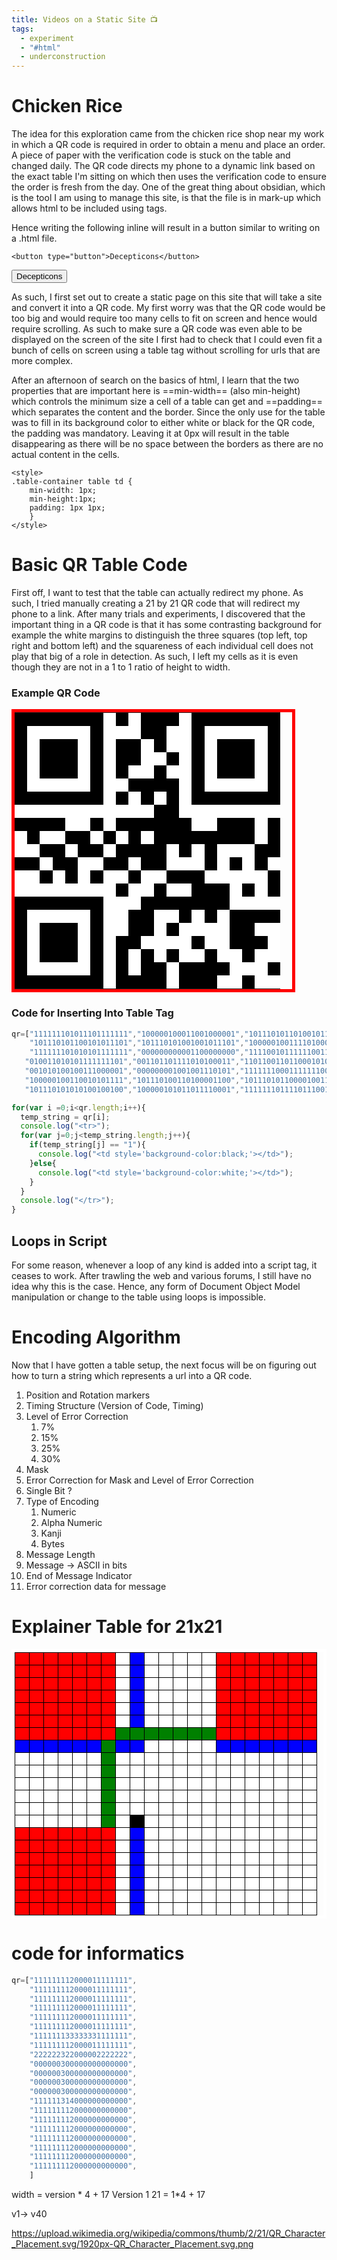 ```yaml
---
title: Videos on a Static Site 📺
tags:
  - experiment
  - "#html"
  - underconstruction
---
```

# Chicken Rice
The idea for this exploration came from the chicken rice shop near my work in which a QR code is required in order to obtain a menu and place an order. A piece of paper with the verification code is stuck on the table and changed daily. The QR code directs my phone to a dynamic link based on the exact table I'm sitting on which then uses the verification code to ensure the order is fresh from the day. One of the great thing about obsidian, which is the tool I am using to manage this site, is that the file is in mark-up which allows html to be included using tags.

Hence writing the following inline will result in a button similar to writing on a .html file.
```
<button type="button">Decepticons</button>
```
<button type="button">Decepticons</button>

As such, I first set out to create a static page on this site that will take a site and convert it into a QR code. My first worry was that the QR code would be too big and would require too many cells to fit on screen and hence would require scrolling. As such to make sure a QR code was even able to be displayed on the screen of the site I first had to check that I could even fit a bunch of cells on screen using a table tag without scrolling for urls that are more complex.

After an afternoon of search on the basics of html, I learn that the two properties that are important here is ==min-width== (also min-height) which controls the minimum size a cell of a table can get and ==padding== which separates the content and the border. Since the only use for the table was to fill in its background color to either white or black for the QR code, the padding was mandatory. Leaving it at 0px will result in the table disappearing as there will be no space between the borders as there are no actual content in the cells.

```
<style> 
.table-container table td { 
	min-width: 1px; 
	min-height:1px;
	padding: 1px 1px; 
	} 
</style>
```

# Basic QR Table Code
First off, I want to test that the table can actually redirect my phone. As such, I tried manually creating a 21 by 21 QR code that will redirect my phone to a link. After many trials and experiments, I discovered that the important thing in a QR code is that it has some contrasting background for example the white margins to distinguish the three squares (top left, top right and bottom left) and the squareness of each individual cell does not play that big of a role in detection. As such, I left my cells as it is even though they are not in a 1 to 1 ratio of height to width.

<style> 
.example-table table td { 
min-width: 1px; 
min-height:1px;
border: 0;
width:4%;
padding-top: 4%;
height: 0;
}
.example-table table tr{
border:0;
}
.example-table table{
width: 90%;
border: 5px solid; 
border-color: red;
}
</style>
### Example QR Code
<div class="example-table">
<table>  
<tr>
<td style='background-color:black;'></td>
<td style='background-color:black;'></td>
<td style='background-color:black;'></td>
<td style='background-color:black;'></td>
<td style='background-color:black;'></td>
<td style='background-color:black;'></td>
<td style='background-color:black;'></td>
<td style='background-color:white;'></td>
<td style='background-color:black;'></td>
<td style='background-color:white;'></td>
<td style='background-color:black;'></td>
<td style='background-color:black;'></td>
<td style='background-color:black;'></td>
<td style='background-color:white;'></td>
<td style='background-color:black;'></td>
<td style='background-color:black;'></td>
<td style='background-color:black;'></td>
<td style='background-color:black;'></td>
<td style='background-color:black;'></td>
<td style='background-color:black;'></td>
<td style='background-color:black;'></td>
</tr>
<tr>
<td style='background-color:black;'></td>
<td style='background-color:white;'></td>
<td style='background-color:white;'></td>
<td style='background-color:white;'></td>
<td style='background-color:white;'></td>
<td style='background-color:white;'></td>
<td style='background-color:black;'></td>
<td style='background-color:white;'></td>
<td style='background-color:white;'></td>
<td style='background-color:white;'></td>
<td style='background-color:black;'></td>
<td style='background-color:black;'></td>
<td style='background-color:white;'></td>
<td style='background-color:white;'></td>
<td style='background-color:black;'></td>
<td style='background-color:white;'></td>
<td style='background-color:white;'></td>
<td style='background-color:white;'></td>
<td style='background-color:white;'></td>
<td style='background-color:white;'></td>
<td style='background-color:black;'></td>
</tr>
<tr>
<td style='background-color:black;'></td>
<td style='background-color:white;'></td>
<td style='background-color:black;'></td>
<td style='background-color:black;'></td>
<td style='background-color:black;'></td>
<td style='background-color:white;'></td>
<td style='background-color:black;'></td>
<td style='background-color:white;'></td>
<td style='background-color:black;'></td>
<td style='background-color:black;'></td>
<td style='background-color:white;'></td>
<td style='background-color:black;'></td>
<td style='background-color:white;'></td>
<td style='background-color:white;'></td>
<td style='background-color:black;'></td>
<td style='background-color:white;'></td>
<td style='background-color:black;'></td>
<td style='background-color:black;'></td>
<td style='background-color:black;'></td>
<td style='background-color:white;'></td>
<td style='background-color:black;'></td>
</tr>
<tr>
<td style='background-color:black;'></td>
<td style='background-color:white;'></td>
<td style='background-color:black;'></td>
<td style='background-color:black;'></td>
<td style='background-color:black;'></td>
<td style='background-color:white;'></td>
<td style='background-color:black;'></td>
<td style='background-color:white;'></td>
<td style='background-color:black;'></td>
<td style='background-color:black;'></td>
<td style='background-color:white;'></td>
<td style='background-color:white;'></td>
<td style='background-color:black;'></td>
<td style='background-color:white;'></td>
<td style='background-color:black;'></td>
<td style='background-color:white;'></td>
<td style='background-color:black;'></td>
<td style='background-color:black;'></td>
<td style='background-color:black;'></td>
<td style='background-color:white;'></td>
<td style='background-color:black;'></td>
</tr>
<tr>
<td style='background-color:black;'></td>
<td style='background-color:white;'></td>
<td style='background-color:black;'></td>
<td style='background-color:black;'></td>
<td style='background-color:black;'></td>
<td style='background-color:white;'></td>
<td style='background-color:black;'></td>
<td style='background-color:white;'></td>
<td style='background-color:black;'></td>
<td style='background-color:white;'></td>
<td style='background-color:white;'></td>
<td style='background-color:black;'></td>
<td style='background-color:white;'></td>
<td style='background-color:white;'></td>
<td style='background-color:black;'></td>
<td style='background-color:white;'></td>
<td style='background-color:black;'></td>
<td style='background-color:black;'></td>
<td style='background-color:black;'></td>
<td style='background-color:white;'></td>
<td style='background-color:black;'></td>
</tr>
<tr>
<td style='background-color:black;'></td>
<td style='background-color:white;'></td>
<td style='background-color:white;'></td>
<td style='background-color:white;'></td>
<td style='background-color:white;'></td>
<td style='background-color:white;'></td>
<td style='background-color:black;'></td>
<td style='background-color:white;'></td>
<td style='background-color:white;'></td>
<td style='background-color:black;'></td>
<td style='background-color:black;'></td>
<td style='background-color:black;'></td>
<td style='background-color:black;'></td>
<td style='background-color:white;'></td>
<td style='background-color:black;'></td>
<td style='background-color:white;'></td>
<td style='background-color:white;'></td>
<td style='background-color:white;'></td>
<td style='background-color:white;'></td>
<td style='background-color:white;'></td>
<td style='background-color:black;'></td>
</tr>
<tr>
<td style='background-color:black;'></td>
<td style='background-color:black;'></td>
<td style='background-color:black;'></td>
<td style='background-color:black;'></td>
<td style='background-color:black;'></td>
<td style='background-color:black;'></td>
<td style='background-color:black;'></td>
<td style='background-color:white;'></td>
<td style='background-color:black;'></td>
<td style='background-color:white;'></td>
<td style='background-color:black;'></td>
<td style='background-color:white;'></td>
<td style='background-color:black;'></td>
<td style='background-color:white;'></td>
<td style='background-color:black;'></td>
<td style='background-color:black;'></td>
<td style='background-color:black;'></td>
<td style='background-color:black;'></td>
<td style='background-color:black;'></td>
<td style='background-color:black;'></td>
<td style='background-color:black;'></td>
</tr>
<tr>
<td style='background-color:white;'></td>
<td style='background-color:white;'></td>
<td style='background-color:white;'></td>
<td style='background-color:white;'></td>
<td style='background-color:white;'></td>
<td style='background-color:white;'></td>
<td style='background-color:white;'></td>
<td style='background-color:white;'></td>
<td style='background-color:white;'></td>
<td style='background-color:white;'></td>
<td style='background-color:white;'></td>
<td style='background-color:black;'></td>
<td style='background-color:black;'></td>
<td style='background-color:white;'></td>
<td style='background-color:white;'></td>
<td style='background-color:white;'></td>
<td style='background-color:white;'></td>
<td style='background-color:white;'></td>
<td style='background-color:white;'></td>
<td style='background-color:white;'></td>
<td style='background-color:white;'></td>
</tr>
<tr>
<td style='background-color:black;'></td>
<td style='background-color:black;'></td>
<td style='background-color:black;'></td>
<td style='background-color:black;'></td>
<td style='background-color:white;'></td>
<td style='background-color:white;'></td>
<td style='background-color:black;'></td>
<td style='background-color:white;'></td>
<td style='background-color:black;'></td>
<td style='background-color:black;'></td>
<td style='background-color:black;'></td>
<td style='background-color:black;'></td>
<td style='background-color:black;'></td>
<td style='background-color:black;'></td>
<td style='background-color:white;'></td>
<td style='background-color:white;'></td>
<td style='background-color:black;'></td>
<td style='background-color:black;'></td>
<td style='background-color:black;'></td>
<td style='background-color:white;'></td>
<td style='background-color:black;'></td>
</tr>
<tr>
<td style='background-color:white;'></td>
<td style='background-color:black;'></td>
<td style='background-color:white;'></td>
<td style='background-color:white;'></td>
<td style='background-color:black;'></td>
<td style='background-color:black;'></td>
<td style='background-color:white;'></td>
<td style='background-color:black;'></td>
<td style='background-color:white;'></td>
<td style='background-color:black;'></td>
<td style='background-color:white;'></td>
<td style='background-color:black;'></td>
<td style='background-color:black;'></td>
<td style='background-color:black;'></td>
<td style='background-color:black;'></td>
<td style='background-color:black;'></td>
<td style='background-color:black;'></td>
<td style='background-color:black;'></td>
<td style='background-color:black;'></td>
<td style='background-color:white;'></td>
<td style='background-color:black;'></td>
</tr>
<tr>
<td style='background-color:white;'></td>
<td style='background-color:white;'></td>
<td style='background-color:black;'></td>
<td style='background-color:black;'></td>
<td style='background-color:white;'></td>
<td style='background-color:black;'></td>
<td style='background-color:black;'></td>
<td style='background-color:white;'></td>
<td style='background-color:black;'></td>
<td style='background-color:black;'></td>
<td style='background-color:black;'></td>
<td style='background-color:black;'></td>
<td style='background-color:white;'></td>
<td style='background-color:black;'></td>
<td style='background-color:white;'></td>
<td style='background-color:black;'></td>
<td style='background-color:white;'></td>
<td style='background-color:white;'></td>
<td style='background-color:white;'></td>
<td style='background-color:black;'></td>
<td style='background-color:black;'></td>
</tr>
<tr>
<td style='background-color:black;'></td>
<td style='background-color:black;'></td>
<td style='background-color:white;'></td>
<td style='background-color:black;'></td>
<td style='background-color:black;'></td>
<td style='background-color:white;'></td>
<td style='background-color:white;'></td>
<td style='background-color:black;'></td>
<td style='background-color:black;'></td>
<td style='background-color:white;'></td>
<td style='background-color:black;'></td>
<td style='background-color:black;'></td>
<td style='background-color:white;'></td>
<td style='background-color:white;'></td>
<td style='background-color:white;'></td>
<td style='background-color:black;'></td>
<td style='background-color:white;'></td>
<td style='background-color:black;'></td>
<td style='background-color:white;'></td>
<td style='background-color:black;'></td>
<td style='background-color:white;'></td>
</tr>
<tr>
<td style='background-color:white;'></td>
<td style='background-color:white;'></td>
<td style='background-color:black;'></td>
<td style='background-color:white;'></td>
<td style='background-color:black;'></td>
<td style='background-color:white;'></td>
<td style='background-color:black;'></td>
<td style='background-color:white;'></td>
<td style='background-color:white;'></td>
<td style='background-color:black;'></td>
<td style='background-color:white;'></td>
<td style='background-color:white;'></td>
<td style='background-color:black;'></td>
<td style='background-color:black;'></td>
<td style='background-color:black;'></td>
<td style='background-color:white;'></td>
<td style='background-color:white;'></td>
<td style='background-color:white;'></td>
<td style='background-color:white;'></td>
<td style='background-color:white;'></td>
<td style='background-color:black;'></td>
</tr>
<tr>
<td style='background-color:white;'></td>
<td style='background-color:white;'></td>
<td style='background-color:white;'></td>
<td style='background-color:white;'></td>
<td style='background-color:white;'></td>
<td style='background-color:white;'></td>
<td style='background-color:white;'></td>
<td style='background-color:white;'></td>
<td style='background-color:black;'></td>
<td style='background-color:white;'></td>
<td style='background-color:white;'></td>
<td style='background-color:black;'></td>
<td style='background-color:white;'></td>
<td style='background-color:white;'></td>
<td style='background-color:black;'></td>
<td style='background-color:black;'></td>
<td style='background-color:black;'></td>
<td style='background-color:white;'></td>
<td style='background-color:black;'></td>
<td style='background-color:white;'></td>
<td style='background-color:black;'></td>
</tr>
<tr>
<td style='background-color:black;'></td>
<td style='background-color:black;'></td>
<td style='background-color:black;'></td>
<td style='background-color:black;'></td>
<td style='background-color:black;'></td>
<td style='background-color:black;'></td>
<td style='background-color:black;'></td>
<td style='background-color:white;'></td>
<td style='background-color:white;'></td>
<td style='background-color:white;'></td>
<td style='background-color:black;'></td>
<td style='background-color:black;'></td>
<td style='background-color:black;'></td>
<td style='background-color:black;'></td>
<td style='background-color:black;'></td>
<td style='background-color:black;'></td>
<td style='background-color:black;'></td>
<td style='background-color:white;'></td>
<td style='background-color:white;'></td>
<td style='background-color:white;'></td>
<td style='background-color:white;'></td>
</tr>
<tr>
<td style='background-color:black;'></td>
<td style='background-color:white;'></td>
<td style='background-color:white;'></td>
<td style='background-color:white;'></td>
<td style='background-color:white;'></td>
<td style='background-color:white;'></td>
<td style='background-color:black;'></td>
<td style='background-color:white;'></td>
<td style='background-color:white;'></td>
<td style='background-color:black;'></td>
<td style='background-color:black;'></td>
<td style='background-color:white;'></td>
<td style='background-color:white;'></td>
<td style='background-color:black;'></td>
<td style='background-color:white;'></td>
<td style='background-color:black;'></td>
<td style='background-color:white;'></td>
<td style='background-color:black;'></td>
<td style='background-color:black;'></td>
<td style='background-color:black;'></td>
<td style='background-color:black;'></td>
</tr>
<tr>
<td style='background-color:black;'></td>
<td style='background-color:white;'></td>
<td style='background-color:black;'></td>
<td style='background-color:black;'></td>
<td style='background-color:black;'></td>
<td style='background-color:white;'></td>
<td style='background-color:black;'></td>
<td style='background-color:white;'></td>
<td style='background-color:white;'></td>
<td style='background-color:black;'></td>
<td style='background-color:black;'></td>
<td style='background-color:white;'></td>
<td style='background-color:black;'></td>
<td style='background-color:white;'></td>
<td style='background-color:white;'></td>
<td style='background-color:white;'></td>
<td style='background-color:white;'></td>
<td style='background-color:black;'></td>
<td style='background-color:black;'></td>
<td style='background-color:white;'></td>
<td style='background-color:white;'></td>
</tr>
<tr>
<td style='background-color:black;'></td>
<td style='background-color:white;'></td>
<td style='background-color:black;'></td>
<td style='background-color:black;'></td>
<td style='background-color:black;'></td>
<td style='background-color:white;'></td>
<td style='background-color:black;'></td>
<td style='background-color:white;'></td>
<td style='background-color:black;'></td>
<td style='background-color:black;'></td>
<td style='background-color:white;'></td>
<td style='background-color:white;'></td>
<td style='background-color:white;'></td>
<td style='background-color:white;'></td>
<td style='background-color:black;'></td>
<td style='background-color:white;'></td>
<td style='background-color:white;'></td>
<td style='background-color:black;'></td>
<td style='background-color:black;'></td>
<td style='background-color:black;'></td>
<td style='background-color:white;'></td>
</tr>
<tr>
<td style='background-color:black;'></td>
<td style='background-color:white;'></td>
<td style='background-color:black;'></td>
<td style='background-color:black;'></td>
<td style='background-color:black;'></td>
<td style='background-color:white;'></td>
<td style='background-color:black;'></td>
<td style='background-color:white;'></td>
<td style='background-color:black;'></td>
<td style='background-color:white;'></td>
<td style='background-color:black;'></td>
<td style='background-color:white;'></td>
<td style='background-color:black;'></td>
<td style='background-color:white;'></td>
<td style='background-color:white;'></td>
<td style='background-color:black;'></td>
<td style='background-color:white;'></td>
<td style='background-color:white;'></td>
<td style='background-color:black;'></td>
<td style='background-color:white;'></td>
<td style='background-color:white;'></td>
</tr>
<tr>
<td style='background-color:black;'></td>
<td style='background-color:white;'></td>
<td style='background-color:white;'></td>
<td style='background-color:white;'></td>
<td style='background-color:white;'></td>
<td style='background-color:white;'></td>
<td style='background-color:black;'></td>
<td style='background-color:white;'></td>
<td style='background-color:black;'></td>
<td style='background-color:white;'></td>
<td style='background-color:black;'></td>
<td style='background-color:black;'></td>
<td style='background-color:white;'></td>
<td style='background-color:black;'></td>
<td style='background-color:black;'></td>
<td style='background-color:black;'></td>
<td style='background-color:black;'></td>
<td style='background-color:white;'></td>
<td style='background-color:white;'></td>
<td style='background-color:white;'></td>
<td style='background-color:black;'></td>
</tr>
<tr>
<td style='background-color:black;'></td>
<td style='background-color:black;'></td>
<td style='background-color:black;'></td>
<td style='background-color:black;'></td>
<td style='background-color:black;'></td>
<td style='background-color:black;'></td>
<td style='background-color:black;'></td>
<td style='background-color:white;'></td>
<td style='background-color:black;'></td>
<td style='background-color:black;'></td>
<td style='background-color:black;'></td>
<td style='background-color:black;'></td>
<td style='background-color:white;'></td>
<td style='background-color:black;'></td>
<td style='background-color:black;'></td>
<td style='background-color:black;'></td>
<td style='background-color:white;'></td>
<td style='background-color:white;'></td>
<td style='background-color:black;'></td>
<td style='background-color:white;'></td>
<td style='background-color:white;'></td>
</tr>
</table>
</div>

### Code for Inserting Into Table Tag
```Javascript
qr=["111111101011101111111","100000100011001000001","101110101101001011101",
    "101110101100101011101","101110101001001011101","100000100111101000001",
    "111111101010101111111","000000000001100000000","111100101111110011101",
   "010011010101111111101","001101101111010100011","110110011011000101010",
   "001010100100111000001","000000001001001110101","111111100011111110000",
   "100000100110010101111","101110100110100001100","101110101100001001110",
   "101110101010100100100","100000101011011110001","111111101111011100100"]

for(var i =0;i<qr.length;i++){
  temp_string = qr[i];
  console.log("<tr>");
  for(var j=0;j<temp_string.length;j++){
    if(temp_string[j] == "1"){
      console.log("<td style='background-color:black;'></td>");
    }else{
      console.log("<td style='background-color:white;'></td>");
    }
  }
  console.log("</tr>");
}
```


## Loops in Script
For some reason, whenever a loop of any kind is added into a script tag, it ceases to work. After trawling the web and various forums, I still have no idea why this is the case. Hence, any form of Document Object Model manipulation or change to the table using loops is impossible.

# Encoding Algorithm
Now that I have gotten a table setup, the next focus will be on figuring out how to turn a string which represents a url into a QR code. 

1) Position and Rotation markers
2) Timing Structure (Version of Code, Timing)
3) Level of Error Correction
	1) 7%
	2) 15%
	3) 25%
	4) 30%
4) Mask
5) Error Correction for Mask and Level of Error Correction
6) Single Bit ?
7) Type of Encoding
	1) Numeric 
	2) Alpha Numeric
	3) Kanji
	4) Bytes
8) Message Length
9) Message -> ASCII in bits
10) End of Message Indicator
11) Error correction data for message

<style> 
.informatics table td { 
	min-width: 1px; 
	min-height:1px;
	padding: 1px 1px; 
	width: 20px;
	height: 20px;
	border: 1px solid;
	border-color: black;
	} 
.informatics table{
border: 5px solid; 
border-color: white;
}
.informatics table tr{
	border: 0;
}
</style>
# Explainer Table for 21x21
<div class='informatics'>
<table>
<tr>
<td style='background-color:red;'></td>
<td style='background-color:red;'></td>
<td style='background-color:red;'></td>
<td style='background-color:red;'></td>
<td style='background-color:red;'></td>
<td style='background-color:red;'></td>
<td style='background-color:red;'></td>
<td style='background-color:white;'></td>
<td style='background-color:blue;'></td>
<td style='background-color:white;'></td>
<td style='background-color:white;'></td>
<td style='background-color:white;'></td>
<td style='background-color:white;'></td>
<td style='background-color:white;'></td>
<td style='background-color:red;'></td>
<td style='background-color:red;'></td>
<td style='background-color:red;'></td>
<td style='background-color:red;'></td>
<td style='background-color:red;'></td>
<td style='background-color:red;'></td>
<td style='background-color:red;'></td>
</tr>
<tr>
<td style='background-color:red;'></td>
<td style='background-color:red;'></td>
<td style='background-color:red;'></td>
<td style='background-color:red;'></td>
<td style='background-color:red;'></td>
<td style='background-color:red;'></td>
<td style='background-color:red;'></td>
<td style='background-color:white;'></td>
<td style='background-color:blue;'></td>
<td style='background-color:white;'></td>
<td style='background-color:white;'></td>
<td style='background-color:white;'></td>
<td style='background-color:white;'></td>
<td style='background-color:white;'></td>
<td style='background-color:red;'></td>
<td style='background-color:red;'></td>
<td style='background-color:red;'></td>
<td style='background-color:red;'></td>
<td style='background-color:red;'></td>
<td style='background-color:red;'></td>
<td style='background-color:red;'></td>
</tr>
<tr>
<td style='background-color:red;'></td>
<td style='background-color:red;'></td>
<td style='background-color:red;'></td>
<td style='background-color:red;'></td>
<td style='background-color:red;'></td>
<td style='background-color:red;'></td>
<td style='background-color:red;'></td>
<td style='background-color:white;'></td>
<td style='background-color:blue;'></td>
<td style='background-color:white;'></td>
<td style='background-color:white;'></td>
<td style='background-color:white;'></td>
<td style='background-color:white;'></td>
<td style='background-color:white;'></td>
<td style='background-color:red;'></td>
<td style='background-color:red;'></td>
<td style='background-color:red;'></td>
<td style='background-color:red;'></td>
<td style='background-color:red;'></td>
<td style='background-color:red;'></td>
<td style='background-color:red;'></td>
</tr>
<tr>
<td style='background-color:red;'></td>
<td style='background-color:red;'></td>
<td style='background-color:red;'></td>
<td style='background-color:red;'></td>
<td style='background-color:red;'></td>
<td style='background-color:red;'></td>
<td style='background-color:red;'></td>
<td style='background-color:white;'></td>
<td style='background-color:blue;'></td>
<td style='background-color:white;'></td>
<td style='background-color:white;'></td>
<td style='background-color:white;'></td>
<td style='background-color:white;'></td>
<td style='background-color:white;'></td>
<td style='background-color:red;'></td>
<td style='background-color:red;'></td>
<td style='background-color:red;'></td>
<td style='background-color:red;'></td>
<td style='background-color:red;'></td>
<td style='background-color:red;'></td>
<td style='background-color:red;'></td>
</tr>
<tr>
<td style='background-color:red;'></td>
<td style='background-color:red;'></td>
<td style='background-color:red;'></td>
<td style='background-color:red;'></td>
<td style='background-color:red;'></td>
<td style='background-color:red;'></td>
<td style='background-color:red;'></td>
<td style='background-color:white;'></td>
<td style='background-color:blue;'></td>
<td style='background-color:white;'></td>
<td style='background-color:white;'></td>
<td style='background-color:white;'></td>
<td style='background-color:white;'></td>
<td style='background-color:white;'></td>
<td style='background-color:red;'></td>
<td style='background-color:red;'></td>
<td style='background-color:red;'></td>
<td style='background-color:red;'></td>
<td style='background-color:red;'></td>
<td style='background-color:red;'></td>
<td style='background-color:red;'></td>
</tr>
<tr>
<td style='background-color:red;'></td>
<td style='background-color:red;'></td>
<td style='background-color:red;'></td>
<td style='background-color:red;'></td>
<td style='background-color:red;'></td>
<td style='background-color:red;'></td>
<td style='background-color:red;'></td>
<td style='background-color:white;'></td>
<td style='background-color:blue;'></td>
<td style='background-color:white;'></td>
<td style='background-color:white;'></td>
<td style='background-color:white;'></td>
<td style='background-color:white;'></td>
<td style='background-color:white;'></td>
<td style='background-color:red;'></td>
<td style='background-color:red;'></td>
<td style='background-color:red;'></td>
<td style='background-color:red;'></td>
<td style='background-color:red;'></td>
<td style='background-color:red;'></td>
<td style='background-color:red;'></td>
</tr>
<tr>
<td style='background-color:red;'></td>
<td style='background-color:red;'></td>
<td style='background-color:red;'></td>
<td style='background-color:red;'></td>
<td style='background-color:red;'></td>
<td style='background-color:red;'></td>
<td style='background-color:red;'></td>
<td style='background-color:green;'></td>
<td style='background-color:green;'></td>
<td style='background-color:green;'></td>
<td style='background-color:green;'></td>
<td style='background-color:green;'></td>
<td style='background-color:green;'></td>
<td style='background-color:green;'></td>
<td style='background-color:red;'></td>
<td style='background-color:red;'></td>
<td style='background-color:red;'></td>
<td style='background-color:red;'></td>
<td style='background-color:red;'></td>
<td style='background-color:red;'></td>
<td style='background-color:red;'></td>
</tr>
<tr>
<td style='background-color:blue;'></td>
<td style='background-color:blue;'></td>
<td style='background-color:blue;'></td>
<td style='background-color:blue;'></td>
<td style='background-color:blue;'></td>
<td style='background-color:blue;'></td>
<td style='background-color:green;'></td>
<td style='background-color:blue;'></td>
<td style='background-color:blue;'></td>
<td style='background-color:white;'></td>
<td style='background-color:white;'></td>
<td style='background-color:white;'></td>
<td style='background-color:white;'></td>
<td style='background-color:white;'></td>
<td style='background-color:blue;'></td>
<td style='background-color:blue;'></td>
<td style='background-color:blue;'></td>
<td style='background-color:blue;'></td>
<td style='background-color:blue;'></td>
<td style='background-color:blue;'></td>
<td style='background-color:blue;'></td>
</tr>
<tr>
<td style='background-color:white;'></td>
<td style='background-color:white;'></td>
<td style='background-color:white;'></td>
<td style='background-color:white;'></td>
<td style='background-color:white;'></td>
<td style='background-color:white;'></td>
<td style='background-color:green;'></td>
<td style='background-color:white;'></td>
<td style='background-color:white;'></td>
<td style='background-color:white;'></td>
<td style='background-color:white;'></td>
<td style='background-color:white;'></td>
<td style='background-color:white;'></td>
<td style='background-color:white;'></td>
<td style='background-color:white;'></td>
<td style='background-color:white;'></td>
<td style='background-color:white;'></td>
<td style='background-color:white;'></td>
<td style='background-color:white;'></td>
<td style='background-color:white;'></td>
<td style='background-color:white;'></td>
</tr>
<tr>
<td style='background-color:white;'></td>
<td style='background-color:white;'></td>
<td style='background-color:white;'></td>
<td style='background-color:white;'></td>
<td style='background-color:white;'></td>
<td style='background-color:white;'></td>
<td style='background-color:green;'></td>
<td style='background-color:white;'></td>
<td style='background-color:white;'></td>
<td style='background-color:white;'></td>
<td style='background-color:white;'></td>
<td style='background-color:white;'></td>
<td style='background-color:white;'></td>
<td style='background-color:white;'></td>
<td style='background-color:white;'></td>
<td style='background-color:white;'></td>
<td style='background-color:white;'></td>
<td style='background-color:white;'></td>
<td style='background-color:white;'></td>
<td style='background-color:white;'></td>
<td style='background-color:white;'></td>
</tr>
<tr>
<td style='background-color:white;'></td>
<td style='background-color:white;'></td>
<td style='background-color:white;'></td>
<td style='background-color:white;'></td>
<td style='background-color:white;'></td>
<td style='background-color:white;'></td>
<td style='background-color:green;'></td>
<td style='background-color:white;'></td>
<td style='background-color:white;'></td>
<td style='background-color:white;'></td>
<td style='background-color:white;'></td>
<td style='background-color:white;'></td>
<td style='background-color:white;'></td>
<td style='background-color:white;'></td>
<td style='background-color:white;'></td>
<td style='background-color:white;'></td>
<td style='background-color:white;'></td>
<td style='background-color:white;'></td>
<td style='background-color:white;'></td>
<td style='background-color:white;'></td>
<td style='background-color:white;'></td>
</tr>
<tr>
<td style='background-color:white;'></td>
<td style='background-color:white;'></td>
<td style='background-color:white;'></td>
<td style='background-color:white;'></td>
<td style='background-color:white;'></td>
<td style='background-color:white;'></td>
<td style='background-color:green;'></td>
<td style='background-color:white;'></td>
<td style='background-color:white;'></td>
<td style='background-color:white;'></td>
<td style='background-color:white;'></td>
<td style='background-color:white;'></td>
<td style='background-color:white;'></td>
<td style='background-color:white;'></td>
<td style='background-color:white;'></td>
<td style='background-color:white;'></td>
<td style='background-color:white;'></td>
<td style='background-color:white;'></td>
<td style='background-color:white;'></td>
<td style='background-color:white;'></td>
<td style='background-color:white;'></td>
</tr>
<tr>
<td style='background-color:white;'></td>
<td style='background-color:white;'></td>
<td style='background-color:white;'></td>
<td style='background-color:white;'></td>
<td style='background-color:white;'></td>
<td style='background-color:white;'></td>
<td style='background-color:green;'></td>
<td style='background-color:white;'></td>
<td style='background-color:white;'></td>
<td style='background-color:white;'></td>
<td style='background-color:white;'></td>
<td style='background-color:white;'></td>
<td style='background-color:white;'></td>
<td style='background-color:white;'></td>
<td style='background-color:white;'></td>
<td style='background-color:white;'></td>
<td style='background-color:white;'></td>
<td style='background-color:white;'></td>
<td style='background-color:white;'></td>
<td style='background-color:white;'></td>
<td style='background-color:white;'></td>
</tr>
<tr>
<td style='background-color:white;'></td>
<td style='background-color:white;'></td>
<td style='background-color:white;'></td>
<td style='background-color:white;'></td>
<td style='background-color:white;'></td>
<td style='background-color:white;'></td>
<td style='background-color:green;'></td>
<td style='background-color:white;'></td>
<td style='background-color:black;'></td>
<td style='background-color:white;'></td>
<td style='background-color:white;'></td>
<td style='background-color:white;'></td>
<td style='background-color:white;'></td>
<td style='background-color:white;'></td>
<td style='background-color:white;'></td>
<td style='background-color:white;'></td>
<td style='background-color:white;'></td>
<td style='background-color:white;'></td>
<td style='background-color:white;'></td>
<td style='background-color:white;'></td>
<td style='background-color:white;'></td>
</tr>
<tr>
<td style='background-color:red;'></td>
<td style='background-color:red;'></td>
<td style='background-color:red;'></td>
<td style='background-color:red;'></td>
<td style='background-color:red;'></td>
<td style='background-color:red;'></td>
<td style='background-color:red;'></td>
<td style='background-color:white;'></td>
<td style='background-color:blue;'></td>
<td style='background-color:white;'></td>
<td style='background-color:white;'></td>
<td style='background-color:white;'></td>
<td style='background-color:white;'></td>
<td style='background-color:white;'></td>
<td style='background-color:white;'></td>
<td style='background-color:white;'></td>
<td style='background-color:white;'></td>
<td style='background-color:white;'></td>
<td style='background-color:white;'></td>
<td style='background-color:white;'></td>
<td style='background-color:white;'></td>
</tr>
<tr>
<td style='background-color:red;'></td>
<td style='background-color:red;'></td>
<td style='background-color:red;'></td>
<td style='background-color:red;'></td>
<td style='background-color:red;'></td>
<td style='background-color:red;'></td>
<td style='background-color:red;'></td>
<td style='background-color:white;'></td>
<td style='background-color:blue;'></td>
<td style='background-color:white;'></td>
<td style='background-color:white;'></td>
<td style='background-color:white;'></td>
<td style='background-color:white;'></td>
<td style='background-color:white;'></td>
<td style='background-color:white;'></td>
<td style='background-color:white;'></td>
<td style='background-color:white;'></td>
<td style='background-color:white;'></td>
<td style='background-color:white;'></td>
<td style='background-color:white;'></td>
<td style='background-color:white;'></td>
</tr>
<tr>
<td style='background-color:red;'></td>
<td style='background-color:red;'></td>
<td style='background-color:red;'></td>
<td style='background-color:red;'></td>
<td style='background-color:red;'></td>
<td style='background-color:red;'></td>
<td style='background-color:red;'></td>
<td style='background-color:white;'></td>
<td style='background-color:blue;'></td>
<td style='background-color:white;'></td>
<td style='background-color:white;'></td>
<td style='background-color:white;'></td>
<td style='background-color:white;'></td>
<td style='background-color:white;'></td>
<td style='background-color:white;'></td>
<td style='background-color:white;'></td>
<td style='background-color:white;'></td>
<td style='background-color:white;'></td>
<td style='background-color:white;'></td>
<td style='background-color:white;'></td>
<td style='background-color:white;'></td>
</tr>
<tr>
<td style='background-color:red;'></td>
<td style='background-color:red;'></td>
<td style='background-color:red;'></td>
<td style='background-color:red;'></td>
<td style='background-color:red;'></td>
<td style='background-color:red;'></td>
<td style='background-color:red;'></td>
<td style='background-color:white;'></td>
<td style='background-color:blue;'></td>
<td style='background-color:white;'></td>
<td style='background-color:white;'></td>
<td style='background-color:white;'></td>
<td style='background-color:white;'></td>
<td style='background-color:white;'></td>
<td style='background-color:white;'></td>
<td style='background-color:white;'></td>
<td style='background-color:white;'></td>
<td style='background-color:white;'></td>
<td style='background-color:white;'></td>
<td style='background-color:white;'></td>
<td style='background-color:white;'></td>
</tr>
<tr>
<td style='background-color:red;'></td>
<td style='background-color:red;'></td>
<td style='background-color:red;'></td>
<td style='background-color:red;'></td>
<td style='background-color:red;'></td>
<td style='background-color:red;'></td>
<td style='background-color:red;'></td>
<td style='background-color:white;'></td>
<td style='background-color:blue;'></td>
<td style='background-color:white;'></td>
<td style='background-color:white;'></td>
<td style='background-color:white;'></td>
<td style='background-color:white;'></td>
<td style='background-color:white;'></td>
<td style='background-color:white;'></td>
<td style='background-color:white;'></td>
<td style='background-color:white;'></td>
<td style='background-color:white;'></td>
<td style='background-color:white;'></td>
<td style='background-color:white;'></td>
<td style='background-color:white;'></td>
</tr>
<tr>
<td style='background-color:red;'></td>
<td style='background-color:red;'></td>
<td style='background-color:red;'></td>
<td style='background-color:red;'></td>
<td style='background-color:red;'></td>
<td style='background-color:red;'></td>
<td style='background-color:red;'></td>
<td style='background-color:white;'></td>
<td style='background-color:blue;'></td>
<td style='background-color:white;'></td>
<td style='background-color:white;'></td>
<td style='background-color:white;'></td>
<td style='background-color:white;'></td>
<td style='background-color:white;'></td>
<td style='background-color:white;'></td>
<td style='background-color:white;'></td>
<td style='background-color:white;'></td>
<td style='background-color:white;'></td>
<td style='background-color:white;'></td>
<td style='background-color:white;'></td>
<td style='background-color:white;'></td>
</tr>
<tr>
<td style='background-color:red;'></td>
<td style='background-color:red;'></td>
<td style='background-color:red;'></td>
<td style='background-color:red;'></td>
<td style='background-color:red;'></td>
<td style='background-color:red;'></td>
<td style='background-color:red;'></td>
<td style='background-color:white;'></td>
<td style='background-color:blue;'></td>
<td style='background-color:white;'></td>
<td style='background-color:white;'></td>
<td style='background-color:white;'></td>
<td style='background-color:white;'></td>
<td style='background-color:white;'></td>
<td style='background-color:white;'></td>
<td style='background-color:white;'></td>
<td style='background-color:white;'></td>
<td style='background-color:white;'></td>
<td style='background-color:white;'></td>
<td style='background-color:white;'></td>
<td style='background-color:white;'></td>
</tr>
</table>
</div>

# code for informatics
```Javascript
qr=["111111112000011111111",
	"111111112000011111111",
	"111111112000011111111",
	"111111112000011111111",
	"111111112000011111111",
	"111111112000011111111",
	"111111133333331111111",
	"111111112000011111111",
	"222222322000002222222",
	"000000300000000000000",
	"000000300000000000000",
	"000000300000000000000",
	"000000300000000000000",
	"111111314000000000000",
	"111111112000000000000",
	"111111112000000000000",
	"111111112000000000000",
	"111111112000000000000",
	"111111112000000000000",
	"111111112000000000000",
	"111111112000000000000",
    ]
```


width = version * 4 + 17
Version 1 
21 = 1*4 + 17

v1-> v40


https://upload.wikimedia.org/wikipedia/commons/thumb/2/21/QR_Character_Placement.svg/1920px-QR_Character_Placement.svg.png

